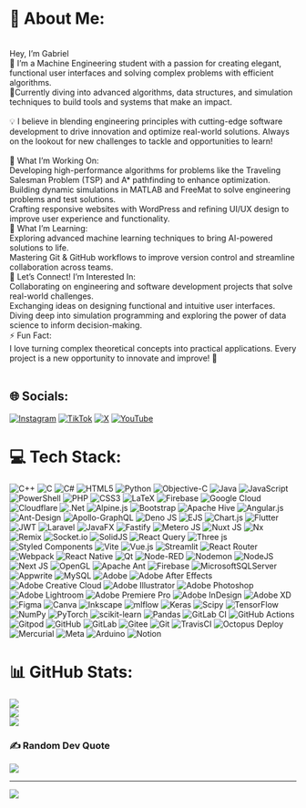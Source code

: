 # 💫 About Me:
<br>Hey, I’m Gabriel<br>🔧 I’m a Machine Engineering student with a passion for creating elegant, functional user interfaces and solving complex problems with efficient algorithms.<br>🚀Currently diving into advanced algorithms, data structures, and simulation techniques to build tools and systems that make an impact.<br><br>💡 I believe in blending engineering principles with cutting-edge software development to drive innovation and optimize real-world solutions. Always on the lookout for new challenges to tackle and opportunities to learn!<br><br>🔭 What I’m Working On:<br>Developing high-performance algorithms for problems like the Traveling Salesman Problem (TSP) and A* pathfinding to enhance optimization.<br>Building dynamic simulations in MATLAB and FreeMat to solve engineering problems and test solutions.<br>Crafting responsive websites with WordPress and refining UI/UX design to improve user experience and functionality.<br>🌱 What I’m Learning:<br>Exploring advanced machine learning techniques to bring AI-powered solutions to life.<br>Mastering Git & GitHub workflows to improve version control and streamline collaboration across teams.<br>💬 Let’s Connect! I’m Interested In:<br>Collaborating on engineering and software development projects that solve real-world challenges.<br>Exchanging ideas on designing functional and intuitive user interfaces.<br>Diving deep into simulation programming and exploring the power of data science to inform decision-making.<br>⚡ Fun Fact:<br>I love turning complex theoretical concepts into practical applications. Every project is a new opportunity to innovate and improve! 🚀<br><br>



## 🌐 Socials:
[![Instagram](https://img.shields.io/badge/Instagram-%23E4405F.svg?logo=Instagram&logoColor=white)](https://instagram.com/riel.iru) [![TikTok](https://img.shields.io/badge/TikTok-%23000000.svg?logo=TikTok&logoColor=white)](https://tiktok.com/@RieL) [![X](https://img.shields.io/badge/X-black.svg?logo=X&logoColor=white)](https://x.com/riel) [![YouTube](https://img.shields.io/badge/YouTube-%23FF0000.svg?logo=YouTube&logoColor=white)](https://youtube.com/@Rieieru) 

# 💻 Tech Stack:
![C++](https://img.shields.io/badge/c++-%2300599C.svg?style=plastic&logo=c%2B%2B&logoColor=white) ![C](https://img.shields.io/badge/c-%2300599C.svg?style=plastic&logo=c&logoColor=white) ![C#](https://img.shields.io/badge/c%23-%23239120.svg?style=plastic&logo=csharp&logoColor=white) ![HTML5](https://img.shields.io/badge/html5-%23E34F26.svg?style=plastic&logo=html5&logoColor=white) ![Python](https://img.shields.io/badge/python-3670A0?style=plastic&logo=python&logoColor=ffdd54) ![Objective-C](https://img.shields.io/badge/OBJECTIVE--C-%233A95E3.svg?style=plastic&logo=apple&logoColor=white) ![Java](https://img.shields.io/badge/java-%23ED8B00.svg?style=plastic&logo=openjdk&logoColor=white) ![JavaScript](https://img.shields.io/badge/javascript-%23323330.svg?style=plastic&logo=javascript&logoColor=%23F7DF1E) ![PowerShell](https://img.shields.io/badge/PowerShell-%235391FE.svg?style=plastic&logo=powershell&logoColor=white) ![PHP](https://img.shields.io/badge/php-%23777BB4.svg?style=plastic&logo=php&logoColor=white) ![CSS3](https://img.shields.io/badge/css3-%231572B6.svg?style=plastic&logo=css3&logoColor=white) ![LaTeX](https://img.shields.io/badge/latex-%23008080.svg?style=plastic&logo=latex&logoColor=white) ![Firebase](https://img.shields.io/badge/firebase-%23039BE5.svg?style=plastic&logo=firebase) ![Google Cloud](https://img.shields.io/badge/GoogleCloud-%234285F4.svg?style=plastic&logo=google-cloud&logoColor=white) ![Cloudflare](https://img.shields.io/badge/Cloudflare-F38020?style=plastic&logo=Cloudflare&logoColor=white) ![.Net](https://img.shields.io/badge/.NET-5C2D91?style=plastic&logo=.net&logoColor=white) ![Alpine.js](https://img.shields.io/badge/alpinejs-white.svg?style=plastic&logo=alpinedotjs&logoColor=%238BC0D0) ![Bootstrap](https://img.shields.io/badge/bootstrap-%238511FA.svg?style=plastic&logo=bootstrap&logoColor=white) ![Apache Hive](https://img.shields.io/badge/Apache%20Hive-FDEE21?style=plastic&logo=apachehive&logoColor=black) ![Angular.js](https://img.shields.io/badge/angular.js-%23E23237.svg?style=plastic&logo=angularjs&logoColor=white) ![Ant-Design](https://img.shields.io/badge/-AntDesign-%230170FE?style=plastic&logo=ant-design&logoColor=white) ![Apollo-GraphQL](https://img.shields.io/badge/-ApolloGraphQL-311C87?style=plastic&logo=apollo-graphql) ![Deno JS](https://img.shields.io/badge/deno%20js-000000?style=plastic&logo=deno&logoColor=white) ![EJS](https://img.shields.io/badge/ejs-%23B4CA65.svg?style=plastic&logo=ejs&logoColor=black) ![Chart.js](https://img.shields.io/badge/chart.js-F5788D.svg?style=plastic&logo=chart.js&logoColor=white) ![Flutter](https://img.shields.io/badge/Flutter-%2302569B.svg?style=plastic&logo=Flutter&logoColor=white) ![JWT](https://img.shields.io/badge/JWT-black?style=plastic&logo=JSON%20web%20tokens) ![Laravel](https://img.shields.io/badge/laravel-%23FF2D20.svg?style=plastic&logo=laravel&logoColor=white) ![JavaFX](https://img.shields.io/badge/javafx-%23FF0000.svg?style=plastic&logo=javafx&logoColor=white) ![Fastify](https://img.shields.io/badge/fastify-%23000000.svg?style=plastic&logo=fastify&logoColor=white) ![Metero JS](https://img.shields.io/badge/meteorjs-%23d74c4c.svg?style=plastic&logo=meteor&logoColor=white) ![Nuxt JS](https://img.shields.io/badge/Nuxt-002E3B?style=plastic&logo=nuxt.js&logoColor=#00DC82) ![Nx](https://img.shields.io/badge/nx-143055?style=plastic&logo=nx&logoColor=white) ![Remix](https://img.shields.io/badge/remix-%23000.svg?style=plastic&logo=remix&logoColor=white) ![Socket.io](https://img.shields.io/badge/Socket.io-black?style=plastic&logo=socket.io&badgeColor=010101) ![SolidJS](https://img.shields.io/badge/SolidJS-2c4f7c?style=plastic&logo=solid&logoColor=c8c9cb) ![React Query](https://img.shields.io/badge/-React%20Query-FF4154?style=plastic&logo=react%20query&logoColor=white) ![Three js](https://img.shields.io/badge/threejs-black?style=plastic&logo=three.js&logoColor=white) ![Styled Components](https://img.shields.io/badge/styled--components-DB7093?style=plastic&logo=styled-components&logoColor=white) ![Vite](https://img.shields.io/badge/vite-%23646CFF.svg?style=plastic&logo=vite&logoColor=white) ![Vue.js](https://img.shields.io/badge/vue.js-%2335495e.svg?style=plastic&logo=vuedotjs&logoColor=%234FC08D) ![Streamlit](https://img.shields.io/badge/Streamlit-%23FE4B4B.svg?style=plastic&logo=streamlit&logoColor=white) ![React Router](https://img.shields.io/badge/React_Router-CA4245?style=plastic&logo=react-router&logoColor=white) ![Webpack](https://img.shields.io/badge/webpack-%238DD6F9.svg?style=plastic&logo=webpack&logoColor=black) ![React Native](https://img.shields.io/badge/react_native-%2320232a.svg?style=plastic&logo=react&logoColor=%2361DAFB) ![Qt](https://img.shields.io/badge/Qt-%23217346.svg?style=plastic&logo=Qt&logoColor=white) ![Node-RED](https://img.shields.io/badge/Node--RED-%238F0000.svg?style=plastic&logo=node-red&logoColor=white) ![Nodemon](https://img.shields.io/badge/NODEMON-%23323330.svg?style=plastic&logo=nodemon&logoColor=%BBDEAD) ![NodeJS](https://img.shields.io/badge/node.js-6DA55F?style=plastic&logo=node.js&logoColor=white) ![Next JS](https://img.shields.io/badge/Next-black?style=plastic&logo=next.js&logoColor=white) ![OpenGL](https://img.shields.io/badge/OpenGL-%23FFFFFF.svg?style=plastic&logo=opengl) ![Apache Ant](https://img.shields.io/badge/Apache%20Ant-A81C7D?style=plastic&logo=Apache%20Ant&logoColor=white) ![Firebase](https://img.shields.io/badge/firebase-a08021?style=plastic&logo=firebase&logoColor=ffcd34) ![MicrosoftSQLServer](https://img.shields.io/badge/Microsoft%20SQL%20Server-CC2927?style=plastic&logo=microsoft%20sql%20server&logoColor=white) ![Appwrite](https://img.shields.io/badge/Appwrite-%23FD366E.svg?style=plastic&logo=appwrite&logoColor=white) ![MySQL](https://img.shields.io/badge/mysql-4479A1.svg?style=plastic&logo=mysql&logoColor=white) ![Adobe](https://img.shields.io/badge/adobe-%23FF0000.svg?style=plastic&logo=adobe&logoColor=white) ![Adobe After Effects](https://img.shields.io/badge/Adobe%20After%20Effects-9999FF.svg?style=plastic&logo=Adobe%20After%20Effects&logoColor=white) ![Adobe Creative Cloud](https://img.shields.io/badge/Adobe%20Creative%20Cloud-DA1F26.svg?style=plastic&logo=Adobe%20Creative%20Cloud&logoColor=white) ![Adobe Illustrator](https://img.shields.io/badge/adobe%20illustrator-%23FF9A00.svg?style=plastic&logo=adobe%20illustrator&logoColor=white) ![Adobe Photoshop](https://img.shields.io/badge/adobe%20photoshop-%2331A8FF.svg?style=plastic&logo=adobe%20photoshop&logoColor=white) ![Adobe Lightroom](https://img.shields.io/badge/Adobe%20Lightroom-31A8FF.svg?style=plastic&logo=Adobe%20Lightroom&logoColor=white) ![Adobe Premiere Pro](https://img.shields.io/badge/Adobe%20Premiere%20Pro-9999FF.svg?style=plastic&logo=Adobe%20Premiere%20Pro&logoColor=white) ![Adobe InDesign](https://img.shields.io/badge/Adobe%20InDesign-49021F?style=plastic&logo=adobeindesign&logoColor=FF3366) ![Adobe XD](https://img.shields.io/badge/Adobe%20XD-470137?style=plastic&logo=Adobe%20XD&logoColor=#FF61F6) ![Figma](https://img.shields.io/badge/figma-%23F24E1E.svg?style=plastic&logo=figma&logoColor=white) ![Canva](https://img.shields.io/badge/Canva-%2300C4CC.svg?style=plastic&logo=Canva&logoColor=white) ![Inkscape](https://img.shields.io/badge/Inkscape-e0e0e0?style=plastic&logo=inkscape&logoColor=080A13) ![mlflow](https://img.shields.io/badge/mlflow-%23d9ead3.svg?style=plastic&logo=numpy&logoColor=blue) ![Keras](https://img.shields.io/badge/Keras-%23D00000.svg?style=plastic&logo=Keras&logoColor=white) ![Scipy](https://img.shields.io/badge/SciPy-%230C55A5.svg?style=plastic&logo=scipy&logoColor=%white) ![TensorFlow](https://img.shields.io/badge/TensorFlow-%23FF6F00.svg?style=plastic&logo=TensorFlow&logoColor=white) ![NumPy](https://img.shields.io/badge/numpy-%23013243.svg?style=plastic&logo=numpy&logoColor=white) ![PyTorch](https://img.shields.io/badge/PyTorch-%23EE4C2C.svg?style=plastic&logo=PyTorch&logoColor=white) ![scikit-learn](https://img.shields.io/badge/scikit--learn-%23F7931E.svg?style=plastic&logo=scikit-learn&logoColor=white) ![Pandas](https://img.shields.io/badge/pandas-%23150458.svg?style=plastic&logo=pandas&logoColor=white) ![GitLab CI](https://img.shields.io/badge/gitlab%20CI-%23181717.svg?style=plastic&logo=gitlab&logoColor=white) ![GitHub Actions](https://img.shields.io/badge/github%20actions-%232671E5.svg?style=plastic&logo=githubactions&logoColor=white) ![Gitpod](https://img.shields.io/badge/gitpod-f06611.svg?style=plastic&logo=gitpod&logoColor=white) ![GitHub](https://img.shields.io/badge/github-%23121011.svg?style=plastic&logo=github&logoColor=white) ![GitLab](https://img.shields.io/badge/gitlab-%23181717.svg?style=plastic&logo=gitlab&logoColor=white) ![Gitee](https://img.shields.io/badge/Gitee-C71D23?style=plastic&logo=gitee&logoColor=white) ![Git](https://img.shields.io/badge/git-%23F05033.svg?style=plastic&logo=git&logoColor=white) ![TravisCI](https://img.shields.io/badge/travis%20ci-%232B2F33.svg?style=plastic&logo=travis&logoColor=white) ![Octopus Deploy](https://img.shields.io/badge/octopus%20deploy-0D80D8?style=plastic&logo=octopusdeploy&logoColor=white) ![Mercurial](https://img.shields.io/badge/mercurial-999999.svg?style=plastic&logo=mercurial&logoColor=white) ![Meta](https://img.shields.io/badge/Meta-%230467DF.svg?style=plastic&logo=Meta&logoColor=white) ![Arduino](https://img.shields.io/badge/-Arduino-00979D?style=plastic&logo=Arduino&logoColor=white) ![Notion](https://img.shields.io/badge/Notion-%23000000.svg?style=plastic&logo=notion&logoColor=white)
# 📊 GitHub Stats:
![](https://github-readme-stats.vercel.app/api?username=Riel0303ru&theme=neon&hide_border=false&include_all_commits=true&count_private=true)<br/>
![](https://github-readme-streak-stats.herokuapp.com/?user=Riel0303ru&theme=neon&hide_border=false)<br/>
![](https://github-readme-stats.vercel.app/api/top-langs/?username=Riel0303ru&theme=neon&hide_border=false&include_all_commits=true&count_private=true&layout=compact)

### ✍️ Random Dev Quote
![](https://quotes-github-readme.vercel.app/api?type=horizontal&theme=tokyonight)

---
[![](https://visitcount.itsvg.in/api?id=Riel0303ru&icon=0&color=0)](https://visitcount.itsvg.in)

<!-- Proudly created with GPRM ( https://gprm.itsvg.in ) -->
